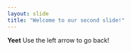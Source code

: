 ```yaml
---
layout: slide
title: "Welcome to our second slide!"
---
```

__Yeet__
Use the left arrow to go back!
